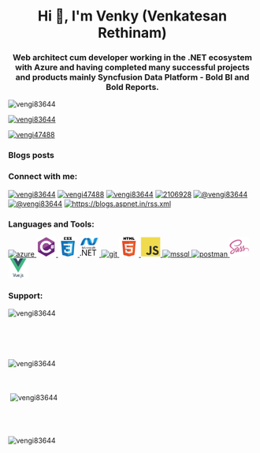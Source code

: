 <h1 align="center">Hi 👋, I'm Venky (Venkatesan Rethinam)</h1>
<h3 align="center">Web architect cum developer working in the .NET ecosystem with Azure and having completed many successful projects and products mainly Syncfusion Data Platform - Bold BI and Bold Reports.</h3>

<p align="left"> <img src="https://komarev.com/ghpvc/?username=vengi83644&label=Profile%20views&color=0e75b6&style=flat" alt="vengi83644" /> </p>

<p align="left"> <a href="https://github.com/ryo-ma/github-profile-trophy"><img src="https://github-profile-trophy.vercel.app/?username=vengi83644" alt="vengi83644" /></a> </p>

<p align="left"> <a href="https://twitter.com/vengi47488" target="blank"><img src="https://img.shields.io/twitter/follow/vengi47488?logo=twitter&style=for-the-badge" alt="vengi47488" /></a> </p>

### Blogs posts
<!-- BLOG-POST-LIST:START -->
<!-- BLOG-POST-LIST:END -->

<h3 align="left">Connect with me:</h3>
<p align="left">
<a href="https://dev.to/vengi83644" target="blank"><img align="center" src="https://raw.githubusercontent.com/rahuldkjain/github-profile-readme-generator/master/src/images/icons/Social/devto.svg" alt="vengi83644" height="30" width="40" /></a>
<a href="https://twitter.com/vengi47488" target="blank"><img align="center" src="https://raw.githubusercontent.com/rahuldkjain/github-profile-readme-generator/master/src/images/icons/Social/twitter.svg" alt="vengi47488" height="30" width="40" /></a>
<a href="https://linkedin.com/in/vengi83644" target="blank"><img align="center" src="https://raw.githubusercontent.com/rahuldkjain/github-profile-readme-generator/master/src/images/icons/Social/linked-in-alt.svg" alt="vengi83644" height="30" width="40" /></a>
<a href="https://stackoverflow.com/users/2106928" target="blank"><img align="center" src="https://raw.githubusercontent.com/rahuldkjain/github-profile-readme-generator/master/src/images/icons/Social/stack-overflow.svg" alt="2106928" height="30" width="40" /></a>
<a href="https://hashnode.com/@vengi83644" target="blank"><img align="center" src="https://raw.githubusercontent.com/rahuldkjain/github-profile-readme-generator/master/src/images/icons/Social/hashnode.svg" alt="@vengi83644" height="30" width="40" /></a>
<a href="https://medium.com/@vengi83644" target="blank"><img align="center" src="https://raw.githubusercontent.com/rahuldkjain/github-profile-readme-generator/master/src/images/icons/Social/medium.svg" alt="@vengi83644" height="30" width="40" /></a>
<a href="/https://blogs.aspnet.in/rss.xml" target="blank"><img align="center" src="https://raw.githubusercontent.com/rahuldkjain/github-profile-readme-generator/master/src/images/icons/Social/rss.svg" alt="https://blogs.aspnet.in/rss.xml" height="30" width="40" /></a>
</p>

<h3 align="left">Languages and Tools:</h3>
<p align="left"> <a href="https://azure.microsoft.com/en-in/" target="_blank" rel="noreferrer"> <img src="https://www.vectorlogo.zone/logos/microsoft_azure/microsoft_azure-icon.svg" alt="azure" width="40" height="40"/> </a> <a href="https://www.w3schools.com/cs/" target="_blank" rel="noreferrer"> <img src="https://raw.githubusercontent.com/devicons/devicon/master/icons/csharp/csharp-original.svg" alt="csharp" width="40" height="40"/> </a> <a href="https://www.w3schools.com/css/" target="_blank" rel="noreferrer"> <img src="https://raw.githubusercontent.com/devicons/devicon/master/icons/css3/css3-original-wordmark.svg" alt="css3" width="40" height="40"/> </a> <a href="https://dotnet.microsoft.com/" target="_blank" rel="noreferrer"> <img src="https://raw.githubusercontent.com/devicons/devicon/master/icons/dot-net/dot-net-original-wordmark.svg" alt="dotnet" width="40" height="40"/> </a> <a href="https://git-scm.com/" target="_blank" rel="noreferrer"> <img src="https://www.vectorlogo.zone/logos/git-scm/git-scm-icon.svg" alt="git" width="40" height="40"/> </a> <a href="https://www.w3.org/html/" target="_blank" rel="noreferrer"> <img src="https://raw.githubusercontent.com/devicons/devicon/master/icons/html5/html5-original-wordmark.svg" alt="html5" width="40" height="40"/> </a> <a href="https://developer.mozilla.org/en-US/docs/Web/JavaScript" target="_blank" rel="noreferrer"> <img src="https://raw.githubusercontent.com/devicons/devicon/master/icons/javascript/javascript-original.svg" alt="javascript" width="40" height="40"/> </a> <a href="https://www.microsoft.com/en-us/sql-server" target="_blank" rel="noreferrer"> <img src="https://www.svgrepo.com/show/303229/microsoft-sql-server-logo.svg" alt="mssql" width="40" height="40"/> </a> <a href="https://postman.com" target="_blank" rel="noreferrer"> <img src="https://www.vectorlogo.zone/logos/getpostman/getpostman-icon.svg" alt="postman" width="40" height="40"/> </a> <a href="https://sass-lang.com" target="_blank" rel="noreferrer"> <img src="https://raw.githubusercontent.com/devicons/devicon/master/icons/sass/sass-original.svg" alt="sass" width="40" height="40"/> </a> <a href="https://vuejs.org/" target="_blank" rel="noreferrer"> <img src="https://raw.githubusercontent.com/devicons/devicon/master/icons/vuejs/vuejs-original-wordmark.svg" alt="vuejs" width="40" height="40"/> </a> </p>

<h3 align="left">Support:</h3>
<p>
<a href="https://www.buymeacoffee.com/vengi83644"> 
<img align="left" src="https://cdn.buymeacoffee.com/buttons/v2/default-yellow.png" height="50" width="210" alt="vengi83644" />
</a></p><br><br>
<br><br>
<br><br>

<div><img align="left" src="https://github-readme-stats.vercel.app/api/top-langs?username=vengi83644&show_icons=true&locale=en&layout=compact" alt="vengi83644" /></div>
<br><br>
<br><br>
<div>&nbsp;<img align="center" src="https://github-readme-stats.vercel.app/api?username=vengi83644&show_icons=true&locale=en" alt="vengi83644" /></div>
<br><br>
<br><br>
<div><img align="center" src="https://github-readme-streak-stats.herokuapp.com/?user=vengi83644&" alt="vengi83644" /></div>
